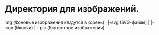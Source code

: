 # Директория для изображений.

img (Фоновые изображения кладутся в корень)
  |
  |-svg (SVG-файлы)
  |
  |-icon (Иконки)
  |
  |-pic (Контентные изображения)

